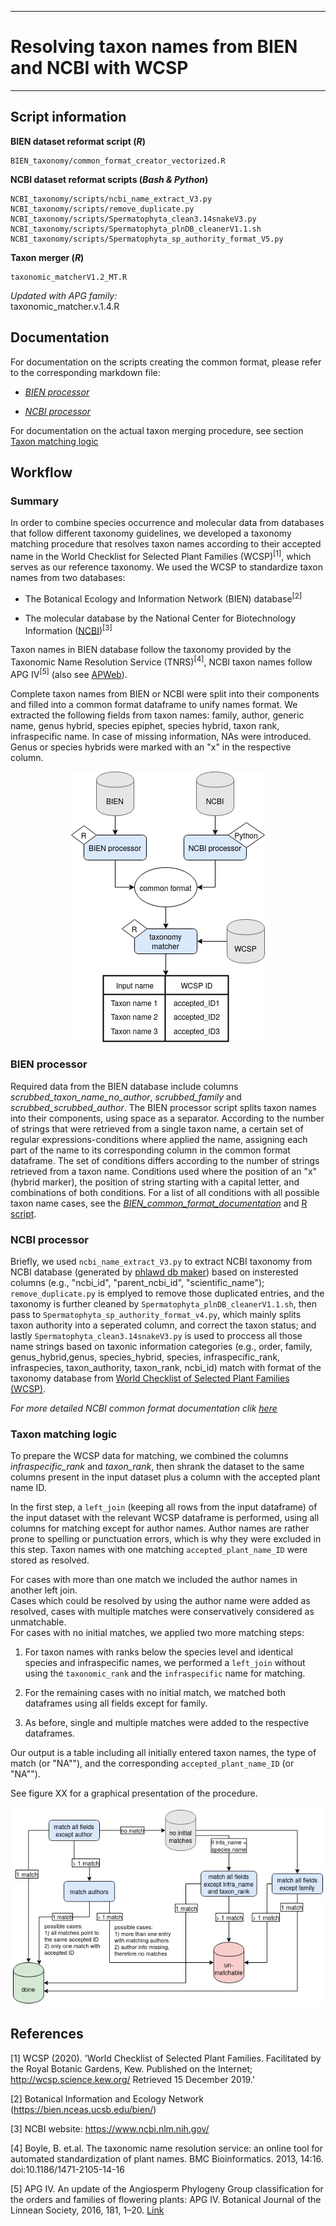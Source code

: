 
---
# Resolving taxon names from BIEN and NCBI with WCSP
---

## Script information  

**BIEN dataset reformat script (_R_)**  

    BIEN_taxonomy/common_format_creator_vectorized.R  

**NCBI dataset reformat scripts (_Bash & Python_)**  

    NCBI_taxonomy/scripts/ncbi_name_extract_V3.py  
    NCBI_taxonomy/scripts/remove_duplicate.py  
    NCBI_taxonomy/scripts/Spermatophyta_clean3.14snakeV3.py  
    NCBI_taxonomy/scripts/Spermatophyta_plnDB_cleanerV1.1.sh  
    NCBI_taxonomy/scripts/Spermatophyta_sp_authority_format_V5.py  
    
**Taxon merger (_R_)**      

    taxonomic_matcherV1.2_MT.R  
    
   _Updated with APG family:_    
    taxonomic_matcher.v.1.4.R   
    
  
## Documentation  

For documentation on the scripts creating the common format, please refer to the corresponding markdown file:  

  + *[BIEN processor](/BIEN_taxonomy/BIEN_common_format_documentation.md)*
  
  + *[NCBI processor](/NCBI_taxonomy/README.md)*

For documentation on the actual taxon merging procedure, see section [Taxon matching logic](#taxon-matching-logic)


<!--
**Taxonomic matching**  

*taxonomic_matcherV1.2_MT.R* performs the matching of the selected common format resulting from BIEN or NCBI data with the [World Checklist of Selected Plant Families (WCSP)](https://wcsp.science.kew.org/home.do).


##   Workflow for taxon matching logic
![workflow for matching](workflow_matching.png) -->



## Workflow  
<!-- 
A text that serves as general documentation of the matching prodecure that can be used e.g. in a supplement.
-->

### Summary
In order to combine species occurrence and molecular data from databases that follow different taxonomy guidelines, we developed a taxonomy matching procedure that resolves taxon names according to their accepted name in the World Checklist for Selected Plant Families (WCSP)<sup>[1]</sup>, which serves as our reference taxonomy. We used the WCSP to standardize taxon names from two databases:  
+ The Botanical Ecology and Information Network (BIEN) database<sup>[2]</sup>  
	
+ The molecular database by the National Center for Biotechnology Information ([NCBI](https://www.ncbi.nlm.nih.gov/))<sup>[3]</sup>  

Taxon names in BIEN database follow the taxonomy provided by the Taxonomic Name Resolution Service (TNRS)<sup>[4]</sup>, NCBI taxon names follow APG IV<sup>[5]</sup> (also see [APWeb](http://www.mobot.org/MOBOT/research/APweb/)).  

Complete taxon names from BIEN or NCBI were split into their components and filled into a common format dataframe to unify names format. We extracted the following fields from taxon names: family, author, generic name, genus hybrid, species epiphet, species hybrid, taxon rank, infraspecific name. In case of missing information, NAs were introduced. Genus or species hybrids were marked with an "x" in the respective column.

<p align="center">
<img src="taxonomy_matching_overview.png"/>  
</p>  


### BIEN processor
Required data from the BIEN database include columns *scrubbed_taxon_name_no_author*, *scrubbed_family* and *scrubbed_scrubbed_author*. The BIEN processor script splits taxon names into their components, using space as a separator. According to the number of strings that were retrieved from a single taxon name, a certain set of regular expressions-conditions where applied the name, assigning each part of the name to its corresponding column in the common format dataframe. The set of conditions differs according to the number of strings retrieved from a taxon name. Conditions used where the position of an "x" (hybrid marker), the position of string starting with a capital letter, and combinations of both conditions. For a list of all conditions with all possible taxon name cases, see the *[BIEN_common_format_documentation](BIEN_common_format_documentation.md)* and [R script](common_format_creator_vectorized.R). 


### NCBI processor  
Briefly, we used `ncbi_name_extract_V3.py` to extract NCBI taxonomy from NCBI database (generated by [phlawd db maker](https://github.com/blackrim/phlawd_db_maker)) based on insterested columns (e.g., "ncbi_id", "parent_ncbi_id", "scientific_name"); `remove_duplicate.py` is emplyed to remove those duplicated entries, and the taxonomy is further cleaned by `Spermatophyta_plnDB_cleanerV1.1.sh`, then pass to `Spermatophyta_sp_authority_format_v4.py`, which mainly splits taxon authority into a seperated column, and correct the taxon status; and lastly  `Spermatophyta_clean3.14snakeV3.py` is used to proccess all those name strings based on taxonic information categories (e.g., order, family, genus_hybrid,genus, species_hybrid, species, infraspecific_rank, infraspecies, taxon_authority, taxon_rank, ncbi_id) match with format of the taxonomy database from [World Checklist of Selected Plant Families (WCSP)](https://wcsp.science.kew.org/home.do).  

_For more detailed NCBI common format documentation clik [here](/NCBI_taxonomy/README.md)_  

### Taxon matching logic
To prepare the WCSP data for matching, we combined the columns *infraspecific_rank* and *taxon_rank*, then shrank the dataset to the same columns present in the input dataset plus a column with the accepted plant name ID.  

In the first step, a `left_join` (keeping all rows from the input dataframe) of the input dataset with the relevant WCSP dataframe is performed, using all columns for matching except for author names. Author names are rather prone to spelling or punctuation errors, which is why they were excluded in this step. Taxon names with one matching `accepted_plant_name_ID` were stored as resolved.  

For cases with more than one match we included the author names in another left join.  
Cases which could be resolved by using the author name were added as resolved, cases with multiple matches were conservatively considered as unmatchable.  
For cases with no initial matches, we applied two more matching steps:  

1. For taxon names with ranks below the species level and identical species and infraspecific names, we performed a `left_join` without using the `taxonomic_rank` and the `infraspecific` name for matching.  
		
2. For the remaining cases with no initial match, we matched both dataframes using all fields except for family.  
		
3. As before, single and multiple matches were added to the respective dataframes.  
	
Our output is a table including all initially entered taxon names, the type of match (or "NA""), and the corresponding `accepted_plant_name_ID` (or "NA"").  

See figure XX for a graphical presentation of the procedure.

<p align="center">
<img src="workflow_matching.png"/>  
</p>  

## References  

[1] WCSP (2020). 'World Checklist of Selected Plant Families. Facilitated by the Royal Botanic Gardens, Kew. Published on the Internet; http://wcsp.science.kew.org/ Retrieved 15 December 2019.'  

[2] Botanical Information and Ecology Network (https://bien.nceas.ucsb.edu/bien/)  

[3] NCBI website: https://www.ncbi.nlm.nih.gov/  

[4] Boyle, B. et.al. The taxonomic name resolution service: an online tool for automated standardization of plant names. BMC Bioinformatics. 2013, 14:16. doi:10.1186/1471-2105-14-16  

[5] APG IV. An update of the Angiosperm Phylogeny Group classification for the orders and families of flowering plants: APG IV. Botanical Journal of the Linnean Society, 2016, 181, 1–20. [Link](https://academic.oup.com/botlinnean/article/181/1/1/2416499)  

